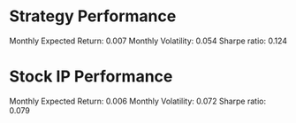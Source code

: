 # Strategy Performance
Monthly Expected Return: 0.007
Monthly Volatility: 0.054
Sharpe ratio: 0.124
# Stock IP Performance
Monthly Expected Return: 0.006
Monthly Volatility: 0.072
Sharpe ratio: 0.079
